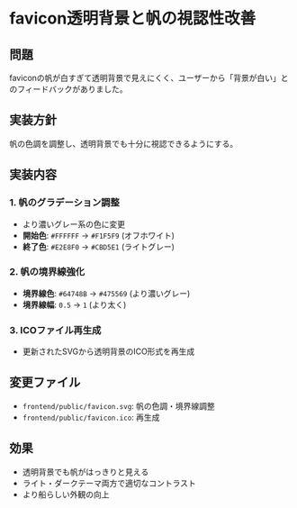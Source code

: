 # favicon透明背景と帆の視認性改善

## 問題
faviconの帆が白すぎて透明背景で見えにくく、ユーザーから「背景が白い」とのフィードバックがありました。

## 実装方針
帆の色調を調整し、透明背景でも十分に視認できるようにする。

## 実装内容

### 1. 帆のグラデーション調整
- より濃いグレー系の色に変更
- **開始色**: `#FFFFFF` → `#F1F5F9` (オフホワイト)
- **終了色**: `#E2E8F0` → `#CBD5E1` (ライトグレー)

### 2. 帆の境界線強化
- **境界線色**: `#64748B` → `#475569` (より濃いグレー)
- **境界線幅**: `0.5` → `1` (より太く)

### 3. ICOファイル再生成
- 更新されたSVGから透明背景のICO形式を再生成

## 変更ファイル
- `frontend/public/favicon.svg`: 帆の色調・境界線調整
- `frontend/public/favicon.ico`: 再生成

## 効果
- 透明背景でも帆がはっきりと見える
- ライト・ダークテーマ両方で適切なコントラスト
- より船らしい外観の向上